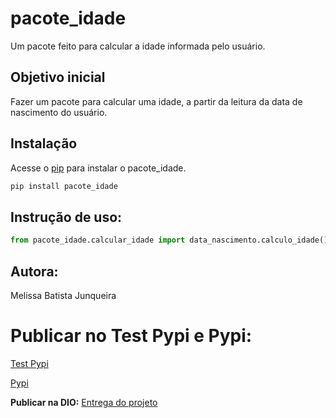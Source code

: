 # pacote_idade

  Um pacote feito para calcular a idade informada pelo usuário.

## Objetivo inicial
  
  Fazer um pacote para calcular uma idade, a partir da leitura da data de nascimento do usuário.

## Instalação

  Acesse o [pip](https://) para instalar o pacote_idade.

```bash
pip install pacote_idade
```

## Instrução de uso:

```python
from pacote_idade.calcular_idade import data_nascimento.calculo_idade()
```

## Autora:

Melissa Batista Junqueira

# Publicar no Test Pypi e Pypi:

[Test Pypi](https://test.pypi.org/manage/account/two-factor/?next=%2Fmanage%2Fprojects%2F)

[Pypi](https://pypi.org/manage/account/two-factor/?next=%2Fmanage%2Fprojects%2F)

**Publicar na DIO:** [Entrega do projeto](https://web.dio.me/lab/descomplicando-a-criacao-de-pacotes-de-processamento-de-imagens-em-python/learning/aa58efe8-33dc-49fa-869f-bcdcd5eb1474)